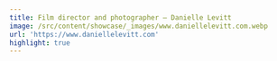 ```yaml
---
title: Film director and photographer — Danielle Levitt
image: /src/content/showcase/_images/www.daniellelevitt.com.webp
url: 'https://www.daniellelevitt.com'
highlight: true
---
```

